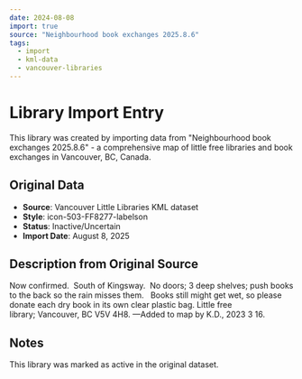 ```yaml
---
date: 2024-08-08
import: true
source: "Neighbourhood book exchanges 2025.8.6"
tags:
  - import
  - kml-data
  - vancouver-libraries
---
```


# Library Import Entry

This library was created by importing data from "Neighbourhood book exchanges 2025.8.6" - a comprehensive map of little free libraries and book exchanges in Vancouver, BC, Canada.

## Original Data

- **Source**: Vancouver Little Libraries KML dataset
- **Style**: icon-503-FF8277-labelson
- **Status**: Inactive/Uncertain
- **Import Date**: August 8, 2025

## Description from Original Source

Now confirmed.  South of Kingsway. 
 No doors; 3 deep shelves; push books to the back so the rain misses them.  
Books still might get wet, so please donate each dry book in its own clear plastic bag.
Little free library; Vancouver, BC V5V 4H8.
—Added to map by K.D., 2023 3 16. 



## Notes

This library was marked as active in the original dataset.
